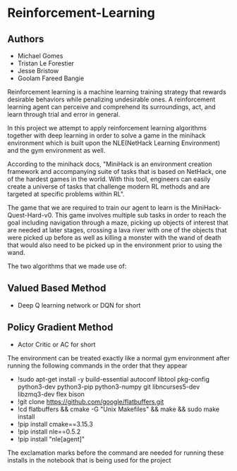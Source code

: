 # Reinforcement-Learning

## Authors
* Michael Gomes
* Tristan Le Forestier
* Jesse Bristow
* Goolam Fareed Bangie


Reinforcement learning is a machine learning training strategy that rewards desirable behaviors while penalizing undesirable ones.
A reinforcement learning agent can perceive and comprehend its surroundings, act, and learn through trial and error in general. 

In this project we attempt to apply reinforcement learning algorithms together with deep learning in order to solve a game in the minihack environment which is built upon the NLE(NetHack Learning Environment) and the gym environment as well. 

According to the minihack docs, "MiniHack is an environment creation framework and accompanying suite of tasks that is based on NetHack, one of the hardest games in the world. With this tool, engineers can easily create a universe of tasks that challenge modern RL methods and are targeted at specific problems within RL". 

The game that we are required to train our agent to learn is the MiniHack-Quest-Hard-v0. This game involves multiple sub tasks in order to reach the goal including navigation through a maze, picking up objects of interest that are needed at later stages, crossing a lava river with one of the objects that were picked up before as well as killing a monster with the wand of death that would also need to be picked up in the environment prior to using the wand.

The two algorithms that we made use of:
## Valued Based Method
* Deep Q learning network or DQN for short
## Policy Gradient Method
* Actor Critic or AC for short

The environment can be treated exactly like a normal gym environment after running the following commands in the order that they appear
* !sudo apt-get install -y build-essential autoconf libtool pkg-config \
    python3-dev python3-pip python3-numpy git libncurses5-dev \
    libzmq3-dev flex bison
* !git clone https://github.com/google/flatbuffers.git
* !cd flatbuffers && cmake -G "Unix Makefiles" && make && sudo make install
* !pip install cmake==3.15.3
* !pip install nle==0.5.2
* !pip install "nle[agent]"

The exclamation marks before the command are needed for running these installs in the notebook that is being used for the project

